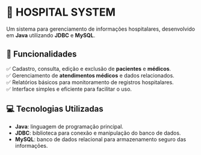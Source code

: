 # 🏥 **HOSPITAL SYSTEM**  

Um sistema para gerenciamento de informações hospitalares, desenvolvido em **Java** utilizando **JDBC** e **MySQL**.  

## 🚀 **Funcionalidades**  
✅ Cadastro, consulta, edição e exclusão de **pacientes** e **médicos**.  
✅ Gerenciamento de **atendimentos médicos** e dados relacionados.  
✅ Relatórios básicos para monitoramento de registros hospitalares.  
✅ Interface simples e eficiente para facilitar o uso.  

## 💻 **Tecnologias Utilizadas**  
- **Java**: linguagem de programação principal.  
- **JDBC**: biblioteca para conexão e manipulação do banco de dados.  
- **MySQL**: banco de dados relacional para armazenamento seguro das informações. 
